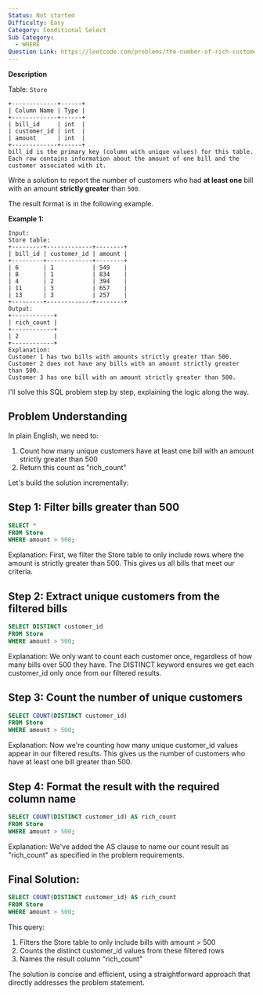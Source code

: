 ```yaml
---
Status: Not started
Difficulty: Easy
Category: Conditional Select
Sub Category:
  - WHERE
Question Link: https://leetcode.com/problems/the-number-of-rich-customers
---
```

**Description**

Table: `Store`

```Plain
+-------------+------+
| Column Name | Type |
+-------------+------+
| bill_id     | int  |
| customer_id | int  |
| amount      | int  |
+-------------+------+
bill_id is the primary key (column with unique values) for this table.
Each row contains information about the amount of one bill and the customer associated with it.
```

Write a solution to report the number of customers who had **at least one** bill with an amount **strictly greater** than `500`.

The result format is in the following example.

**Example 1:**

```Plain
Input:
Store table:
+---------+-------------+--------+
| bill_id | customer_id | amount |
+---------+-------------+--------+
| 6       | 1           | 549    |
| 8       | 1           | 834    |
| 4       | 2           | 394    |
| 11      | 3           | 657    |
| 13      | 3           | 257    |
+---------+-------------+--------+
Output:
+------------+
| rich_count |
+------------+
| 2          |
+------------+
Explanation:
Customer 1 has two bills with amounts strictly greater than 500.
Customer 2 does not have any bills with an amount strictly greater than 500.
Customer 3 has one bill with an amount strictly greater than 500.
```

I'll solve this SQL problem step by step, explaining the logic along the way.

## Problem Understanding

In plain English, we need to:

1. Count how many unique customers have at least one bill with an amount strictly greater than 500
2. Return this count as "rich_count"

Let's build the solution incrementally:

## Step 1: Filter bills greater than 500

```SQL
SELECT *
FROM Store
WHERE amount > 500;
```

Explanation: First, we filter the Store table to only include rows where the amount is strictly greater than 500. This gives us all bills that meet our criteria.

## Step 2: Extract unique customers from the filtered bills

```SQL
SELECT DISTINCT customer_id
FROM Store
WHERE amount > 500;
```

Explanation: We only want to count each customer once, regardless of how many bills over 500 they have. The DISTINCT keyword ensures we get each customer_id only once from our filtered results.

## Step 3: Count the number of unique customers

```SQL
SELECT COUNT(DISTINCT customer_id)
FROM Store
WHERE amount > 500;
```

Explanation: Now we're counting how many unique customer_id values appear in our filtered results. This gives us the number of customers who have at least one bill greater than 500.

## Step 4: Format the result with the required column name

```SQL
SELECT COUNT(DISTINCT customer_id) AS rich_count
FROM Store
WHERE amount > 500;
```

Explanation: We've added the AS clause to name our count result as "rich_count" as specified in the problem requirements.

## Final Solution:

```SQL
SELECT COUNT(DISTINCT customer_id) AS rich_count
FROM Store
WHERE amount > 500;
```

This query:

1. Filters the Store table to only include bills with amount > 500
2. Counts the distinct customer_id values from these filtered rows
3. Names the result column "rich_count"

The solution is concise and efficient, using a straightforward approach that directly addresses the problem statement.